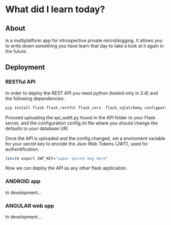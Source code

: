 # What did I learn today?
## About
Is a multiplatform app for introspective private microblogging. It allows you to write down something you have learn that day to take a look at it again in the future.

## Deployment

### RESTful API
In order to deploy the REST API you need python (tested only in 3.4) and the following dependencies:

```bash
pip install flask flask_restful flask_cors  flask_sqlalchemy configparser mysql-connector-python-rf pyjwt
```

Proceed uploading the api_wdilt.py found in the API folder to your Flask server, and the configuration config.ini file where you should change the defaults to your database URI.

Once the API is uploaded and the config changed, set a enviroment variable for your secret key to encode the Json Web Tokens (JWT), used for authentification.

```bash
(env)$ export JWT_KEY="super secret key here"
```

Now we can deploy the API as any other flask application.

### ANDROID app
In development...

### ANGULAR web app
In development...

